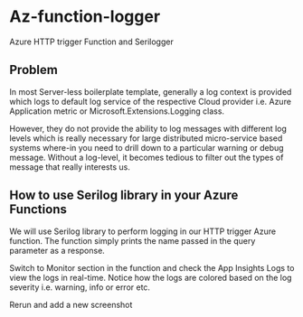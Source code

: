 # Az-function-logger
Azure HTTP trigger Function and Serilogger

## Problem
In most Server-less boilerplate template, generally a log context is provided which logs to default log service of the respective Cloud provider i.e. Azure Application metric or Microsoft.Extensions.Logging class.

However, they do not provide the ability to log messages with different log levels which is really necessary for large distributed micro-service based systems where-in you need to drill down to a particular warning or debug message.
Without a log-level, it becomes tedious to filter out the types of message that really interests us.


## How to use Serilog library in your Azure Functions

We will use Serilog library to perform logging in our HTTP trigger Azure function. The function simply prints the name passed in the query parameter as a response.

Switch to Monitor section in the function and check the App Insights Logs to view the logs in real-time. Notice how the logs are colored based on the log severity i.e. warning, info or error etc.

Rerun and add a new screenshot
